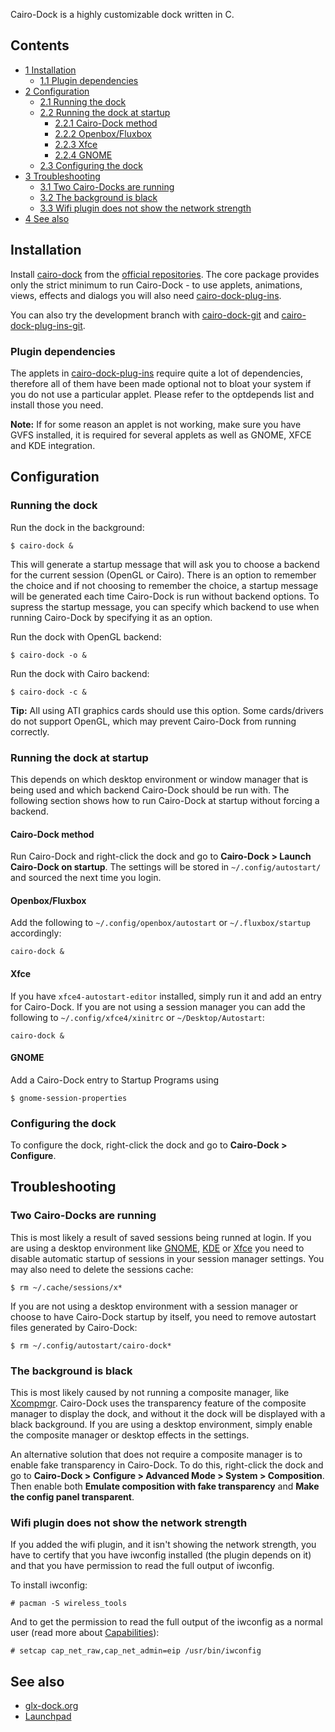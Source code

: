 Cairo-Dock is a highly customizable dock written in C.

## Contents

*   [1 Installation](#Installation)
    *   [1.1 Plugin dependencies](#Plugin_dependencies)
*   [2 Configuration](#Configuration)
    *   [2.1 Running the dock](#Running_the_dock)
    *   [2.2 Running the dock at startup](#Running_the_dock_at_startup)
        *   [2.2.1 Cairo-Dock method](#Cairo-Dock_method)
        *   [2.2.2 Openbox/Fluxbox](#Openbox.2FFluxbox)
        *   [2.2.3 Xfce](#Xfce)
        *   [2.2.4 GNOME](#GNOME)
    *   [2.3 Configuring the dock](#Configuring_the_dock)
*   [3 Troubleshooting](#Troubleshooting)
    *   [3.1 Two Cairo-Docks are running](#Two_Cairo-Docks_are_running)
    *   [3.2 The background is black](#The_background_is_black)
    *   [3.3 Wifi plugin does not show the network strength](#Wifi_plugin_does_not_show_the_network_strength)
*   [4 See also](#See_also)

## Installation

Install [cairo-dock](https://www.archlinux.org/packages/?name=cairo-dock) from the [official repositories](/index.php/Official_repositories "Official repositories"). The core package provides only the strict minimum to run Cairo-Dock - to use applets, animations, views, effects and dialogs you will also need [cairo-dock-plug-ins](https://www.archlinux.org/packages/?name=cairo-dock-plug-ins).

You can also try the development branch with [cairo-dock-git](https://aur.archlinux.org/packages/cairo-dock-git/) and [cairo-dock-plug-ins-git](https://aur.archlinux.org/packages/cairo-dock-plug-ins-git/).

### Plugin dependencies

The applets in [cairo-dock-plug-ins](https://www.archlinux.org/packages/?name=cairo-dock-plug-ins) require quite a lot of dependencies, therefore all of them have been made optional not to bloat your system if you do not use a particular applet. Please refer to the optdepends list and install those you need.

**Note:** If for some reason an applet is not working, make sure you have GVFS installed, it is required for several applets as well as GNOME, XFCE and KDE integration.

## Configuration

### Running the dock

Run the dock in the background:

```
$ cairo-dock &

```

This will generate a startup message that will ask you to choose a backend for the current session (OpenGL or Cairo). There is an option to remember the choice and if not choosing to remember the choice, a startup message will be generated each time Cairo-Dock is run without backend options. To supress the startup message, you can specify which backend to use when running Cairo-Dock by specifying it as an option.

Run the dock with OpenGL backend:

```
$ cairo-dock -o &

```

Run the dock with Cairo backend:

```
$ cairo-dock -c &

```

**Tip:** All using ATI graphics cards should use this option. Some cards/drivers do not support OpenGL, which may prevent Cairo-Dock from running correctly.

### Running the dock at startup

This depends on which desktop environment or window manager that is being used and which backend Cairo-Dock should be run with. The following section shows how to run Cairo-Dock at startup without forcing a backend.

#### Cairo-Dock method

Run Cairo-Dock and right-click the dock and go to **Cairo-Dock > Launch Cairo-Dock on startup**. The settings will be stored in `~/.config/autostart/` and sourced the next time you login.

#### Openbox/Fluxbox

Add the following to `~/.config/openbox/autostart` or `~/.fluxbox/startup` accordingly:

```
cairo-dock &

```

#### Xfce

If you have `xfce4-autostart-editor` installed, simply run it and add an entry for Cairo-Dock. If you are not using a session manager you can add the following to `~/.config/xfce4/xinitrc` or `~/Desktop/Autostart`:

```
cairo-dock &

```

#### GNOME

Add a Cairo-Dock entry to Startup Programs using

```
$ gnome-session-properties

```

### Configuring the dock

To configure the dock, right-click the dock and go to **Cairo-Dock > Configure**.

## Troubleshooting

### Two Cairo-Docks are running

This is most likely a result of saved sessions being runned at login. If you are using a desktop environment like [GNOME](/index.php/GNOME "GNOME"), [KDE](/index.php/KDE "KDE") or [Xfce](/index.php/Xfce "Xfce") you need to disable automatic startup of sessions in your session manager settings. You may also need to delete the sessions cache:

```
$ rm ~/.cache/sessions/x*

```

If you are not using a desktop environment with a session manager or choose to have Cairo-Dock startup by itself, you need to remove autostart files generated by Cairo-Dock:

```
$ rm ~/.config/autostart/cairo-dock*

```

### The background is black

This is most likely caused by not running a composite manager, like [Xcompmgr](/index.php/Xcompmgr "Xcompmgr"). Cairo-Dock uses the transparency feature of the composite manager to display the dock, and without it the dock will be displayed with a black background. If you are using a desktop environment, simply enable the composite manager or desktop effects in the settings.

An alternative solution that does not require a composite manager is to enable fake transparency in Cairo-Dock. To do this, right-click the dock and go to **Cairo-Dock > Configure > Advanced Mode > System > Composition**. Then enable both **Emulate composition with fake transparency** and **Make the config panel transparent**.

### Wifi plugin does not show the network strength

If you added the wifi plugin, and it isn't showing the network strength, you have to certify that you have iwconfig installed (the plugin depends on it) and that you have permission to read the full output of iwconfig.

To install iwconfig:

```
# pacman -S wireless_tools

```

And to get the permission to read the full output of the iwconfig as a normal user (read more about [Capabilities](/index.php/Capabilities "Capabilities")):

```
# setcap cap_net_raw,cap_net_admin=eip /usr/bin/iwconfig

```

## See also

*   [glx-dock.org](http://www.glx-dock.org/index.php)
*   [Launchpad](https://launchpad.net/cairo-dock/)